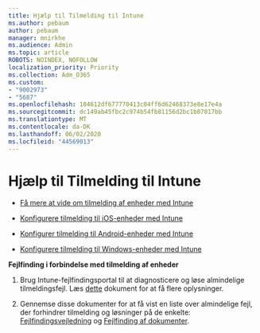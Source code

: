 ```yaml
---
title: Hjælp til Tilmelding til Intune
ms.author: pebaum
author: pebaum
manager: mnirkhe
ms.audience: Admin
ms.topic: article
ROBOTS: NOINDEX, NOFOLLOW
localization_priority: Priority
ms.collection: Adm_O365
ms.custom:
- "9002973"
- "5687"
ms.openlocfilehash: 184612df677770413c04ff6d62468373e8e17e4a
ms.sourcegitcommit: dc149ab45fbc2c974b54fb81156d2bc1b07017bb
ms.translationtype: MT
ms.contentlocale: da-DK
ms.lasthandoff: 06/02/2020
ms.locfileid: "44569013"
---
```

# <a name="help-with-intune-enrollment"></a>Hjælp til Tilmelding til Intune


- [Få mere at vide om tilmelding af enheder med Intune](https://docs.microsoft.com/intune/device-enrollment)

- [Konfigurere tilmelding til iOS-enheder med Intune](https://docs.microsoft.com/intune/ios-enroll)

- [Konfigurer tilmelding til Android-enheder med Intune](https://docs.microsoft.com/intune/android-enroll)

- [Konfigurere tilmelding til Windows-enheder med Intune](https://docs.microsoft.com/intune/windows-enroll)

**Fejlfinding i forbindelse med tilmelding af enheder**

1. Brug Intune-fejlfindingsportal til at diagnosticere og løse almindelige tilmeldingsfejl. Læs [dette](https://docs.microsoft.com/intune/help-desk-operators) dokument for at få flere oplysninger.

2. Gennemse disse dokumenter for at få vist en liste over almindelige fejl, der forhindrer tilmelding og løsninger på de enkelte: [Fejlfindingsvejledning](https://support.microsoft.com/help/4469913/troubleshooting-windows-device-enrollment-problems-in-microsoft-intune) og [Fejlfinding af dokumenter](https://docs.microsoft.com/intune/troubleshoot-device-enrollment-in-intune).
